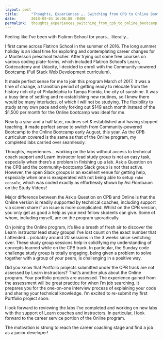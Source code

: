 ```yaml
---
layout: post
title:      "Thoughts, Experiences …. Switching from CPB to Online Bootcamp"
date:       2018-09-03 16:06:08 -0400
permalink:  thoughts_experiences_switching_from_cpb_to_online_bootcamp
---
```



Feeling like I’ve been with Flatiron School for years… literally… 

I first came across Flatiron School in the summer of 2016. The long summer holiday is an ideal time for exploring and contemplating career changes for a Montessori preschool teacher. After trying out some free courses on various coding plate-forms, which included Flatiron School’s Learn, Codecademy and Udacity, I decided to enroll with the Community-powered Bootcamp (Full Stack Web Development curriculum). 

It made perfect sense for me to join this program March of 2017. It was a time of change, a transition period of getting ready to relocate from the history rich city of Philadelphia to Tampa Florida, the city of sunshine. It was a busy time of settling and re-establishing new routines, so I knew there would be many interludes, of which I will not be studying. The flexibility to study at my own pace and only forking out $149 each month instead of the $1,500 per month for the Online bootcamp was ideal for me.

Nearly a year and a half later, routines set & established and having stopped teaching, it made perfect sense to switch from Community-powered Bootcamp to the Online Bootcamp early August, this year. As the CPB curriculum covered is the same as that of the Online program, my completed labs carried over seamlessly. 

Thoughts, experiences… working on the labs without access to technical coach support and Learn instructor lead study group is not an easy task, especially when there’s a problem in finishing up a lab. Ask a Question on the CPB and the community-bootcamp Slack group is not that active. However, the open Slack groups is an excellent venue for getting help, especially when one is exasperated with not being able to setup ```rake console```, which was coded exactly as effortlessly shown by Avi Flombaum on the Study Videos!

Major difference between the Ask a Question on CPB and Online is that the Online version is readily supported by technical coaches, including support via screen share if an issue is more complicated. Whilst on the CPB version, you only get as good a help as your next fellow students can give. Some of whom, including myself, are on the program sporadically.

On joining the Online program, it’s like a breath of fresh air to discover the Learn instructor lead study groups! I’ve lost count on the exact number that I attended… probably around 20 sessions in the 3 weeks since switching over. These study group sessions help in solidifying my understanding of concepts learned while on the CPB track. In particular, the Sunday code challenge study group is totally engaging, being given a problem to solve together with a group of your peers, is challenging in a positive way.   

Did you know that Portfolio projects submitted under the CPB track are not assessed by Learn instructors? That’s another plus about the Online program. Your portfolio projects are assessed. The experience gained from the assessment will be great practice for when I’m job searching. It prepares you for the one-on-one interview process of explaining your code and sharing your technical knowledge. I’m excited to re-submit my first Portfolio project soon.

I look forward to reviewing  the labs I’ve completed and working on new labs with the support of Learn coaches and instructors. In particular, I look forward to the career service portion of the Online program. 

The motivation is strong to reach the career coaching stage and find a job as a junior developer!

